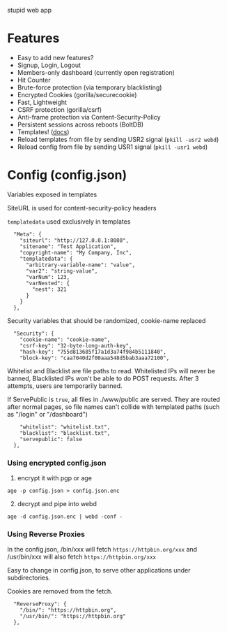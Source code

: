 stupid web app

# Features

  * Easy to add new features?
  * Signup, Login, Logout
  * Members-only dashboard (currently open registration)
  * Hit Counter
  * Brute-force protection (via temporary blacklisting)
  * Encrypted Cookies (gorilla/securecookie)
  * Fast, Lightweight
  * CSRF protection (gorilla/csrf)
  * Anti-frame protection via Content-Security-Policy
  * Persistent sessions across reboots (BoltDB)
  * Templates! ([docs](https://golang.org/pkg/text/template/))
  * Reload templates from file by sending USR2 signal (`pkill -usr2 webd`)
  * Reload config from file by sending USR1 signal (`pkill -usr1 webd`)

# Config (config.json)

Variables exposed in templates

SiteURL is used for content-security-policy headers

`templatedata` used exclusively in templates

```
  "Meta": {
    "siteurl": "http://127.0.0.1:8080",
    "sitename": "Test Application",
    "copyright-name": "My Company, Inc",
    "templatedata": {
      "arbitrary-variable-name": "value",
      "var2": "string-value",
      "varNum": 123,
      "varNested": {
        "nest": 321
      }
    }
  },
```

Security variables that should be randomized, cookie-name replaced

```
  "Security": {
    "cookie-name": "cookie-name",
    "csrf-key": "32-byte-long-auth-key",
    "hash-key": "755d813685f17a1d3a74f984b5111840",
    "block-key": "caa7040d2f00aaa548d5bab3aaa72100",
```

Whitelist and Blacklist are file paths to read.
Whitelisted IPs will never be banned, Blacklisted IPs won't be able to do POST requests. After 3 attempts, users are temporarily banned.

If ServePublic is `true`, all files in ./www/public are served.
They are routed after normal pages, so file names can't collide with templated paths (such as "/login" or "/dashboard")

```
    "whitelist": "whitelist.txt",
    "blacklist": "blacklist.txt",
    "servepublic": false
  },
```

### Using encrypted config.json

1. encrypt it with pgp or age
```
age -p config.json > config.json.enc
```

2. decrypt and pipe into webd
```
age -d config.json.enc | webd -conf -
```

### Using Reverse Proxies

In the config.json, /bin/xxx will fetch `https://httpbin.org/xxx`
and /usr/bin/xxx will also fetch `https://httpbin.org/xxx`

Easy to change in config.json, to serve other applications under subdirectories.

Cookies are removed from the fetch.

```
  "ReverseProxy": {
    "/bin/": "https://httpbin.org",
    "/usr/bin/": "https://httpbin.org"
  },
```
